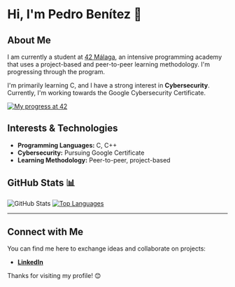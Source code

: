 # Hi, I'm Pedro Benítez 👋

## About Me
I am currently a student at [42 Málaga](https://www.42malaga.com/), an intensive programming academy that uses a project-based and peer-to-peer learning methodology. I'm progressing through the program.

I'm primarily learning C, and I have a strong interest in **Cybersecurity**. Currently, I'm working towards the Google Cybersecurity Certificate.

[![My progress at 42](https://badge.mediaplus.ma/kettlebells/pbenitez?1337Badge=off&UM6P=off)](https://badge.mediaplus.ma/kettlebells/pbenitez?1337Badge=off&UM6P=off)

## Interests & Technologies
- **Programming Languages:** C, C++
- **Cybersecurity:** Pursuing Google Certificate
- **Learning Methodology:** Peer-to-peer, project-based

## GitHub Stats 📊
![GitHub Stats](https://github-readme-stats.vercel.app/api?username=pbenitez&show_icons=true&theme=github_dark)  [![Top Languages](https://github-readme-stats.vercel.app/api/top-langs/?username=pbenitez&layout=compact&theme=github_dark)](https://github.com/pbenitez/)

---

## Connect with Me
You can find me here to exchange ideas and collaborate on projects:
- **[LinkedIn](https://www.linkedin.com/in/pbenitez)**

Thanks for visiting my profile! 😊

